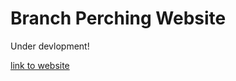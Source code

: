 # Branch Perching Website

Under devlopment!

[link to website](https://aerialroboticsgroup.github.io/branch-perching-project/)
